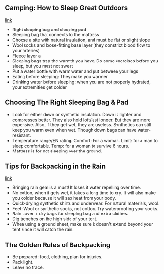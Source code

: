 ## Camping: How to Sleep Great Outdoors
[link](https://www.youtube.com/watch?v=P2Nlsajidjo)

- Right sleeping bag and sleeping pad
- Sleeping bag that connects to the mattress
- Choose a site with natural insulation, and must be flat or slight slope
- Wool socks and loose-fitting base layer (they constrict blood flow to your arteries)
- Fleece layer a
- Sleeping bags trap the warmth you have. Do some exercises before you sleep, but you must not sweat
- Put a water bottle with warm water and put between your legs
- Eating before sleeping: They make you warmer
- Drinking water before sleeping: when you are not properly hydrated, your extremities get colder

## Choosing The Right Sleeping Bag & Pad

- Look for either down or synthetic insulation. Down is lighter and compresses better. They also hold loft/last longer. But they are more expensive. Also, if they get wet, they are useless. Synthetics can still keep you warm even when wet. Though down bags can have water-resistant.
- Temperature range/EN rating. Comfort: For a woman. Limit: for a man to sleep comfortable. Temp: for a woman to survive 6 hours.
- Mattress is for not sleeping over the ground.

## Tips for Backpacking in the Rain
[link](https://www.youtube.com/watch?v=rQ7ilW50Wpw)

- Bringing rain gear is a must! It loses it water repelling over time.
- No cotton, when it gets wet, it takes a long time to dry. It will also make you colder because it will sap heat from your body.
- Quick-drying synthetic shirts and underwear. For natural materials, wool.
- Feet: Wool or synthetic socks, not cotton. Try waterproofing your socks.
- Rain cover + dry bags for sleeping bag and extra clothes.
- Dig trenches on the high side of your tent.
- When using a ground sheet, make sure it doesn't extend beyond your tent since it will catch the rain.

## The Golden Rules of Backpacking

- Be prepared: food, clothing, plan for injuries.
- Pack light.
- Leave no trace.

